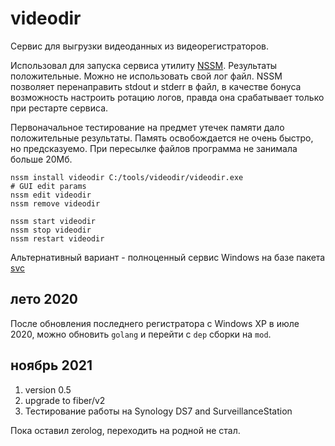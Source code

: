videodir
========

Сервис для выгрузки видеоданных из видеорегистраторов.

Использовал для запуска сервиса утилиту [NSSM](http://nssm.cc/).
Результаты положительные. Можно не использовать свой лог файл.
NSSM позволяет перенаправить stdout и stderr в файл, в качестве бонуса
возможность настроить ротацию логов, правда она срабатывает только
при рестарте сервиса.

Первоначальное тестирование на предмет утечек памяти дало положительные
результаты. Память освобождается не очень быстро, но предсказуемо.
При пересылке файлов программа не занимала больше 20Мб.

    nssm install videodir C:/tools/videodir/videodir.exe
    # GUI edit params
    nssm edit videodir
    nssm remove videodir

    nssm start videodir
    nssm stop videodir
    nssm restart videodir

Альтернативный вариант - полноценный сервис Windows на базе
пакета [svc](https://github.com/golang/sys/tree/master/windows/svc)

лето 2020
---------

После обновления последнего регистратора с Windows XP в июле 2020,
можно обновить `golang` и перейти с `dep` сборки на `mod`.

ноябрь 2021
-----------

1. version 0.5
2. upgrade to fiber/v2
3. Тестирование работы на Synology DS7 and SurveillanceStation

Пока оставил zerolog, переходить на родной не стал.
